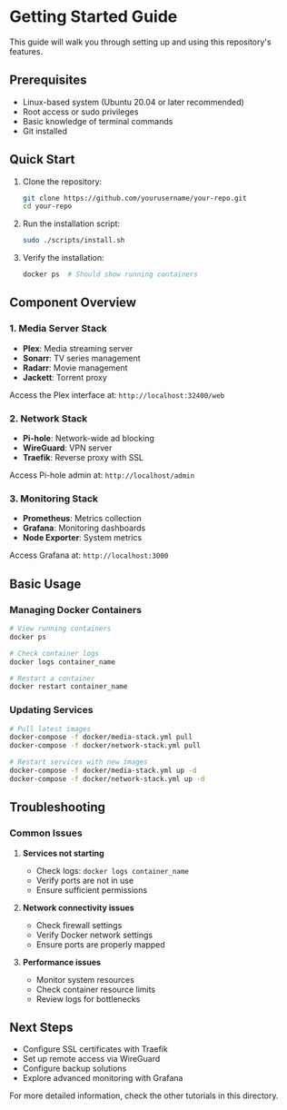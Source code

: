 # Getting Started Guide

This guide will walk you through setting up and using this repository's features.

## Prerequisites

- Linux-based system (Ubuntu 20.04 or later recommended)
- Root access or sudo privileges
- Basic knowledge of terminal commands
- Git installed

## Quick Start

1. Clone the repository:
   ```bash
   git clone https://github.com/yourusername/your-repo.git
   cd your-repo
   ```

2. Run the installation script:
   ```bash
   sudo ./scripts/install.sh
   ```

3. Verify the installation:
   ```bash
   docker ps  # Should show running containers
   ```

## Component Overview

### 1. Media Server Stack
- **Plex**: Media streaming server
- **Sonarr**: TV series management
- **Radarr**: Movie management
- **Jackett**: Torrent proxy

Access the Plex interface at: `http://localhost:32400/web`

### 2. Network Stack
- **Pi-hole**: Network-wide ad blocking
- **WireGuard**: VPN server
- **Traefik**: Reverse proxy with SSL

Access Pi-hole admin at: `http://localhost/admin`

### 3. Monitoring Stack
- **Prometheus**: Metrics collection
- **Grafana**: Monitoring dashboards
- **Node Exporter**: System metrics

Access Grafana at: `http://localhost:3000`

## Basic Usage

### Managing Docker Containers

```bash
# View running containers
docker ps

# Check container logs
docker logs container_name

# Restart a container
docker restart container_name
```

### Updating Services

```bash
# Pull latest images
docker-compose -f docker/media-stack.yml pull
docker-compose -f docker/network-stack.yml pull

# Restart services with new images
docker-compose -f docker/media-stack.yml up -d
docker-compose -f docker/network-stack.yml up -d
```

## Troubleshooting

### Common Issues

1. **Services not starting**
   - Check logs: `docker logs container_name`
   - Verify ports are not in use
   - Ensure sufficient permissions

2. **Network connectivity issues**
   - Check firewall settings
   - Verify Docker network settings
   - Ensure ports are properly mapped

3. **Performance issues**
   - Monitor system resources
   - Check container resource limits
   - Review logs for bottlenecks

## Next Steps

- Configure SSL certificates with Traefik
- Set up remote access via WireGuard
- Configure backup solutions
- Explore advanced monitoring with Grafana

For more detailed information, check the other tutorials in this directory.
